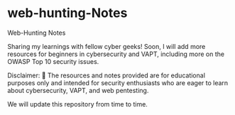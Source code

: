 # web-hunting-Notes 

Web-Hunting Notes

Sharing my learnings with fellow cyber geeks! Soon, I will add more resources for beginners in cybersecurity and VAPT, including more on the OWASP Top 10 security issues.

Disclaimer: 🥴 The resources and notes provided are for educational purposes only and intended for security enthusiasts who are eager to learn about cybersecurity, VAPT, and web pentesting.

We will update this repository from time to time.
